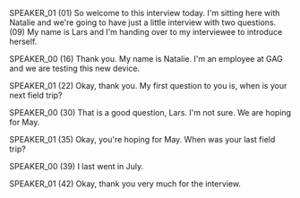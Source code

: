 
SPEAKER_01
(01) So welcome to this interview today. I'm sitting here with Natalie and we're going to have just a little interview with two questions.
(09) My name is Lars and I'm handing over to my interviewee to introduce herself.

SPEAKER_00
(16) Thank you. My name is Natalie. I'm an employee at GAG and we are testing this new device.

SPEAKER_01
(22) Okay, thank you. My first question to you is, when is your next field trip?

SPEAKER_00
(30) That is a good question, Lars. I'm not sure. We are hoping for May.

SPEAKER_01
(35) Okay, you're hoping for May. When was your last field trip?

SPEAKER_00
(39) I last went in July.

SPEAKER_01
(42) Okay, thank you very much for the interview.